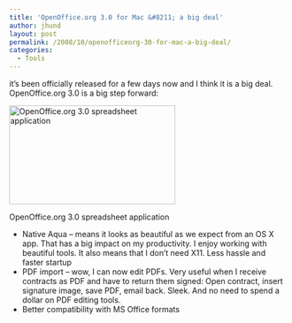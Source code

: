 ```yaml
---
title: 'OpenOffice.org 3.0 for Mac &#8211; a big deal'
author: jhund
layout: post
permalink: /2008/10/openofficeorg-30-for-mac-a-big-deal/
categories:
  - Tools
---
```

it&#8217;s been officially released for a few days now and I think it is a big deal. OpenOffice.org 3.0 is a big step forward:

<div id="attachment_261" style="width: 310px" class="wp-caption alignnone">
  <img src="http://clearcove.ca/wp-content/uploads/2008/10/ooo-300x179.jpg" alt="OpenOffice.org 3.0 spreadsheet application" title="OpenOffice.org 3.0 on Mac OS X" width="300" height="179" class="size-medium wp-image-261" />
  
  <p class="wp-caption-text">
    OpenOffice.org 3.0 spreadsheet application
  </p>
</div>

<ul class="clear">
  <li>
    Native Aqua &#8211; means it looks as beautiful as we expect from an OS X app. That has a big impact on my productivity. I enjoy working with beautiful tools. It also means that I don&#8217;t need X11. Less hassle and faster startup
  </li>
  <li>
    PDF import &#8211; wow, I can now edit PDFs. Very useful when I receive contracts as PDF and have to return them signed: Open contract, insert signature image, save PDF, email back. Sleek. And no need to spend a dollar on PDF editing tools.
  </li>
  <li>
    Better compatibility with MS Office formats
  </li>
</ul>